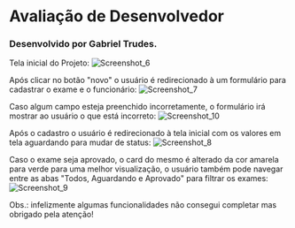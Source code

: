 # Avaliação de Desenvolvedor

### Desenvolvido por Gabriel Trudes.


Tela inicial do Projeto:
![Screenshot_6](https://user-images.githubusercontent.com/59989203/204842317-8f5c8113-95a5-4d20-8ed1-05b0fd6c1465.png)

Após clicar no botão "novo" o usuário é redirecionado à um formulário para cadastrar o exame e o funcionário:
![Screenshot_7](https://user-images.githubusercontent.com/59989203/204842321-f1af4bd4-946e-475d-b67b-beda0af3b62b.png)

Caso algum campo esteja preenchido incorretamente, o formulário irá mostrar ao usuário o que está incorreto:
![Screenshot_10](https://user-images.githubusercontent.com/59989203/204860266-8614b215-8114-4091-9cce-af6393f72511.png)

Após o cadastro o usuário é redirecionado à tela inicial com os valores em tela aguardando para mudar de status:
![Screenshot_8](https://user-images.githubusercontent.com/59989203/204842324-d883f6de-6b10-4aa1-840e-aaadbb3f84a4.png)

Caso o exame seja aprovado, o card do mesmo é alterado da cor amarela para verde para uma melhor visualização, o usuário também pode navegar entre as abas "Todos, Aguardando e Aprovado" para filtrar os exames:
![Screenshot_9](https://user-images.githubusercontent.com/59989203/204842771-840b7565-ff97-41f2-aef4-ed2bda0ce917.png)

Obs.: infelizmente algumas funcionalidades não consegui completar mas obrigado pela atenção!

